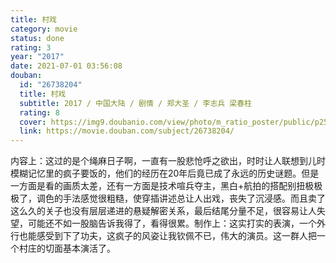 ```yaml
---
title: 村戏
category: movie
status: done
rating: 3
year: "2017"
date: 2021-07-01 03:56:08
douban:
  id: "26738204"
  title: 村戏
  subtitle: 2017 / 中国大陆 / 剧情 / 郑大圣 / 李志兵 梁春柱
  rating: 8
  cover: https://img9.doubanio.com/view/photo/m_ratio_poster/public/p2516300806.jpg
  link: https://movie.douban.com/subject/26738204/
---
```


内容上：这过的是个绳麻日子啊，一直有一股悲怆呼之欲出，时时让人联想到儿时模糊记忆里的疯子要饭的，他们的经历在20年后竟已成了永远的历史谜题。但是一方面是看的画质太差，还有一方面是技术喧兵夺主，黑白+航拍的搭配别扭极极极了，调色的手法感觉很粗糙，使穿插讲述总让人出戏，丧失了沉浸感。而且卖了这么久的关子也没有层层递进的悬疑解密关系，最后结尾分量不足，很容易让人失望，可能还不如一股脑告诉我得了，看得很累。制作上：这实打实的表演，一个外行也能感受到下了功夫，这疯子的风姿让我钦佩不已，伟大的演员。这一群人把一个村庄的切面基本演活了。